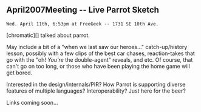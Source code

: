 ## April2007Meeting -- Live Parrot Sketch

    Wed. April 11th, 6:53pm at FreeGeek -- 1731 SE 10th Ave.

[chromatic][] talked about parrot.

May include a bit of a "when we last saw our heroes..." catch-up/history lesson, possibly with a few clips of the best car chases, reaction-takes that go with the "oh! _You're_ the double-agent" reveals, and etc.  Of course, that can't go on too long, or those who have been playing the home game will get bored.

Interested in the design/internals/PIR?  How Parrot is supporting diverse features of multiple languages?  Interoperability?  Just here for the beer?

Links coming soon...

